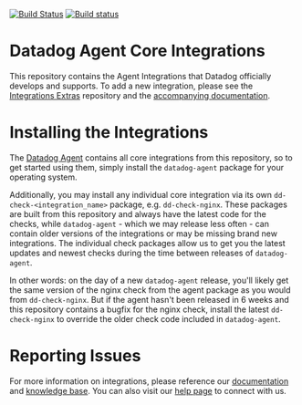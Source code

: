 [![Build Status](https://travis-ci.org/DataDog/integrations-core.svg?branch=master)](https://travis-ci.org/DataDog/integrations-core)
[![Build status](https://ci.appveyor.com/api/projects/status/8w4s2bilp48n43gw?svg=true)](https://ci.appveyor.com/project/Datadog/integrations-core)
# Datadog Agent Core Integrations

This repository contains the Agent Integrations that Datadog officially develops and supports. To add a new integration, please see the [Integrations Extras](https://github.com/DataDog/integrations-extras) repository and the [accompanying documentation](http://docs.datadoghq.com/guides/integration_sdk/).

# Installing the Integrations

The [Datadog Agent](https://github.com/DataDog/dd-agent) contains all core integrations from this repository, so to get started using them, simply install the `datadog-agent` package for your operating system.

Additionally, you may install any individual core integration via its own `dd-check-<integration_name>` package, e.g. `dd-check-nginx`. These packages are built from this repository and always have the latest code for the checks, while `datadog-agent` - which we may release less often - can contain older versions of the integrations or may be missing brand new integrations. The individual check packages allow us to get you the latest updates and newest checks during the time between releases of `datadog-agent`.

In other words: on the day of a new `datadog-agent` release, you'll likely get the same version of the nginx check from the agent package as you would from `dd-check-nginx`. But if the agent hasn't been released in 6 weeks and this repository contains a bugfix for the nginx check, install the latest `dd-check-nginx` to override the older check code included in `datadog-agent`.

# Reporting Issues

For more information on integrations, please reference our [documentation](http://docs.datadoghq.com) and [knowledge base](https://help.datadoghq.com/hc/en-us). You can also visit our [help page](http://docs.datadoghq.com/help/) to connect with us.

